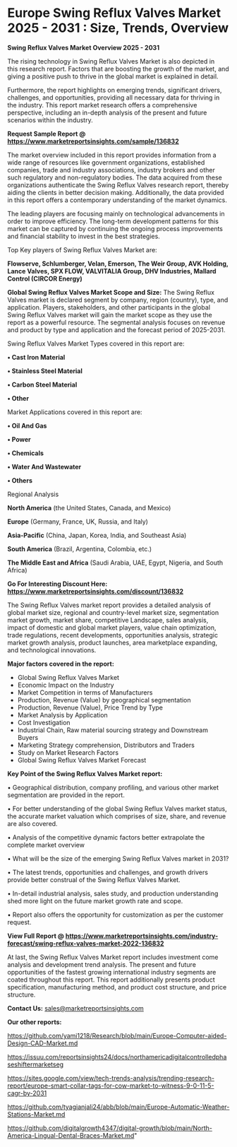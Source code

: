  # Europe Swing Reflux Valves Market 2025 - 2031 : Size, Trends, Overview

<Strong> Swing Reflux Valves Market Overview 2025 - 2031</strong>

The rising technology in Swing Reflux Valves Market is also depicted in this research report. Factors that are boosting the growth of the market, and giving a positive push to thrive in the global market is explained in detail.

Furthermore, the report highlights on emerging trends, significant drivers, challenges, and opportunities, providing all necessary data for thriving in the industry. This report market research offers a comprehensive perspective, including an in-depth analysis of the present and future scenarios within the industry.

<strong>Request Sample Report @ <a href=https://www.marketreportsinsights.com/sample/136832>https://www.marketreportsinsights.com/sample/136832</a></strong>

The market overview included in this report provides information from a wide range of resources like government organizations, established companies, trade and industry associations, industry brokers and other such regulatory and non-regulatory bodies. The data acquired from these organizations authenticate the Swing Reflux Valves research report, thereby aiding the clients in better decision making. Additionally, the data provided in this report offers a contemporary understanding of the market dynamics.

The leading players are focusing mainly on technological advancements in order to improve efficiency. The long-term development patterns for this market can be captured by continuing the ongoing process improvements and financial stability to invest in the best strategies.

Top Key players of Swing Reflux Valves Market are:

<strong>Flowserve, Schlumberger, Velan, Emerson, The Weir Group, AVK Holding, Lance Valves, SPX FLOW, VALVITALIA Group, DHV Industries, Mallard Control (CIRCOR Energy)</strong>

<strong><b>Global Swing Reflux Valves Market Scope and Size:</b></strong>
The Swing Reflux Valves market is declared segment by company, region (country), type, and application. Players, stakeholders, and other participants in the global Swing Reflux Valves market will gain the market scope as they use the report as a powerful resource. The segmental analysis focuses on revenue and product by type and application and the forecast period of 2025-2031.

Swing Reflux Valves Market Types covered in this report are:

<strong>• Cast Iron Material

• Stainless Steel Material

• Carbon Steel Material

• Other</strong>

Market Applications covered in this report are:

<strong>• Oil And Gas

• Power

• Chemicals

• Water And Wastewater

• Others</strong> 

Regional Analysis

<strong>North America</strong> (the United States, Canada, and Mexico)

<strong>Europe</strong> (Germany, France, UK, Russia, and Italy)

<strong>Asia-Pacific</strong> (China, Japan, Korea, India, and Southeast Asia)

<strong>South America</strong> (Brazil, Argentina, Colombia, etc.)

<strong>The Middle East and Africa</strong> (Saudi Arabia, UAE, Egypt, Nigeria, and South Africa)

<strong>Go For Interesting Discount Here: <a href=https://www.marketreportsinsights.com/discount/136832>https://www.marketreportsinsights.com/discount/136832</a></strong>

The Swing Reflux Valves market report provides a detailed analysis of global market size, regional and country-level market size, segmentation market growth, market share, competitive Landscape, sales analysis, impact of domestic and global market players, value chain optimization, trade regulations, recent developments, opportunities analysis, strategic market growth analysis, product launches, area marketplace expanding, and technological innovations.

<strong><b>Major factors covered in the report:</b></strong>
<ul>
  <li>Global Swing Reflux Valves Market </li>
  <li>Economic Impact on the Industry</li>
  <li>Market Competition in terms of Manufacturers</li>
  <li>Production, Revenue (Value) by geographical segmentation</li>
  <li>Production, Revenue (Value), Price Trend by Type</li>
  <li>Market Analysis by Application</li>
  <li>Cost Investigation</li>
  <li>Industrial Chain, Raw material sourcing strategy and Downstream Buyers</li>
  <li>Marketing Strategy comprehension, Distributors and Traders</li>
  <li>Study on Market Research Factors</li>
  <li>Global Swing Reflux Valves Market Forecast</li>
</ul>

<strong><b>Key Point of the Swing Reflux Valves Market report:</b></strong>

• Geographical distribution, company profiling, and various other market segmentation are provided in the report.

• For better understanding of the global Swing Reflux Valves market status, the accurate market valuation which comprises of size, share, and revenue are also covered.

• Analysis of the competitive dynamic factors better extrapolate the complete market overview

• What will be the size of the emerging Swing Reflux Valves market in 2031?

• The latest trends, opportunities and challenges, and growth drivers provide better construal of the Swing Reflux Valves Market.

• In-detail industrial analysis, sales study, and production understanding shed more light on the future market growth rate and scope.

• Report also offers the opportunity for customization as per the customer request.

<strong><b>View Full Report @ <a href=https://www.marketreportsinsights.com/industry-forecast/swing-reflux-valves-market-2022-136832>https://www.marketreportsinsights.com/industry-forecast/swing-reflux-valves-market-2022-136832</a></b></strong>


At last, the Swing Reflux Valves Market report includes investment come analysis and development trend analysis. The present and future opportunities of the fastest growing international industry segments are coated throughout this report. This report additionally presents product specification, manufacturing method, and product cost structure, and price structure.

<strong>Contact Us:</strong>
sales@marketreportsinsights.com

<strong>Our other reports:</strong>

<a href=https://github.com/yami1218/Research/blob/main/Europe-Computer-aided-Design-CAD-Market.md>https://github.com/yami1218/Research/blob/main/Europe-Computer-aided-Design-CAD-Market.md</a>

<a href=https://issuu.com/reportsinsights24/docs/northamericadigitalcontrolledphaseshiftermarketseg>https://issuu.com/reportsinsights24/docs/northamericadigitalcontrolledphaseshiftermarketseg</a>

<a href=https://sites.google.com/view/tech-trends-analysis/trending-research-report/europe-smart-collar-tags-for-cow-market-to-witness-9-0-11-5-cagr-by-2031>https://sites.google.com/view/tech-trends-analysis/trending-research-report/europe-smart-collar-tags-for-cow-market-to-witness-9-0-11-5-cagr-by-2031</a>

<a href=https://github.com/tyagianjali24/abb/blob/main/Europe-Automatic-Weather-Stations-Market.md>https://github.com/tyagianjali24/abb/blob/main/Europe-Automatic-Weather-Stations-Market.md</a>

<a href=https://github.com/digitalgrowth4347/digital-growth/blob/main/North-America-Lingual-Dental-Braces-Market.md>https://github.com/digitalgrowth4347/digital-growth/blob/main/North-America-Lingual-Dental-Braces-Market.md</a>"
